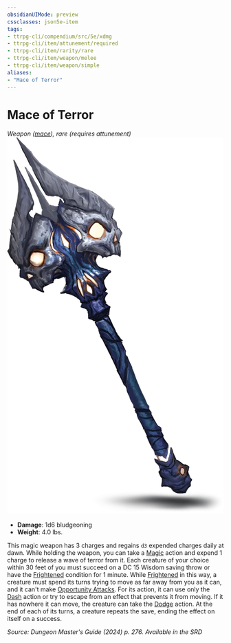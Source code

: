 ```yaml
---
obsidianUIMode: preview
cssclasses: json5e-item
tags:
- ttrpg-cli/compendium/src/5e/xdmg
- ttrpg-cli/item/attunement/required
- ttrpg-cli/item/rarity/rare
- ttrpg-cli/item/weapon/melee
- ttrpg-cli/item/weapon/simple
aliases: 
- "Mace of Terror"
---
```

# Mace of Terror
*Weapon ([mace](Інструменти%20ДМ/CLI/items/mace-xphb.md)), rare (requires attunement)*  
![](Інструменти%20ДМ/CLI/items/img/mace-of-terror.webp#right)

- **Damage**: 1d6 bludgeoning
- **Weight**: 4.0 lbs.

This magic weapon has 3 charges and regains `d3` expended charges daily at dawn. While holding the weapon, you can take a [Magic](Інструменти%20ДМ/CLI/rules/actions.md#Magic) action and expend 1 charge to release a wave of terror from it. Each creature of your choice within 30 feet of you must succeed on a DC 15 Wisdom saving throw or have the [Frightened](Інструменти%20ДМ/CLI/rules/conditions.md#Frightened) condition for 1 minute. While [Frightened](Інструменти%20ДМ/CLI/rules/conditions.md#Frightened) in this way, a creature must spend its turns trying to move as far away from you as it can, and it can't make [Opportunity Attacks](Інструменти%20ДМ/CLI/rules/actions.md#Opportunity%20Attack). For its action, it can use only the [Dash](Інструменти%20ДМ/CLI/rules/actions.md#Dash) action or try to escape from an effect that prevents it from moving. If it has nowhere it can move, the creature can take the [Dodge](Інструменти%20ДМ/CLI/rules/actions.md#Dodge) action. At the end of each of its turns, a creature repeats the save, ending the effect on itself on a success.

*Source: Dungeon Master's Guide (2024) p. 276. Available in the <span title='Systems Reference Document (5.2)'>SRD</span>*
